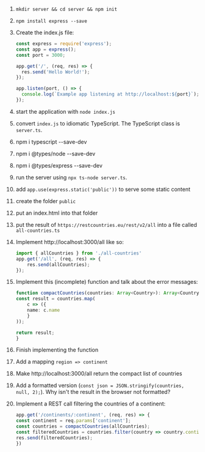 1. `mkdir server && cd server && npm init`
2. `npm install express --save`
3. Create the index.js file:

   ```javascript
   const express = require('express');
   const app = express();
   const port = 3000;

   app.get('/', (req, res) => {
     res.send('Hello World!');
   });

   app.listen(port, () => {
     console.log(`Example app listening at http://localhost:${port}`);
   });
   ```

4. start the application with `node index.js`

5. convert `index.js` to idiomatic TypeScript. The TypeScript class is `server.ts`.

6. npm i typescript --save-dev

7. npm i  @types/node --save-dev

8. npm i @types/express --save-dev

9. run the server using `npx ts-node server.ts`.

10. add `app.use(express.static('public'))` to serve some static content

   1. create the folder `public`
   2. put an index.html into that folder

11. put the result of `https://restcountries.eu/rest/v2/all` into a file called `all-countries.ts`

12. Implement http://localhost:3000/all like so:
    ```typescript
    import { allCountries } from './all-countries'
    app.get('/all', (req, res) => {
        res.send(allCountries);
    });
    ```
13. Implement this (incomplete) function and talk about the error messages:
    ```typescript
    function compactCountries(countries: Array<Country>): Array<Country> {
    const result = countries.map(
        c => ({
        name: c.name
        } 
    ));

    return result;
    }
    ```
14. Finish implementing the function

15. Add a mapping `region => continent`

16. Make http://localhost:3000/all return the compact list of countries

17. Add a formatted version (`const json = JSON.stringify(countries, null, 2);`). Why isn't the result in the browser not formatted?

18. Implement a REST call filtering the countries of a continent:
    ```typescript
    app.get('/continents/:continent', (req, res) => {
    const continent = req.params['continent'];
    const countries = compactCountries(allCountries);
    const filteredCountries = countries.filter(country => country.continent === continent);
    res.send(filteredCountries);
    })
    ```

